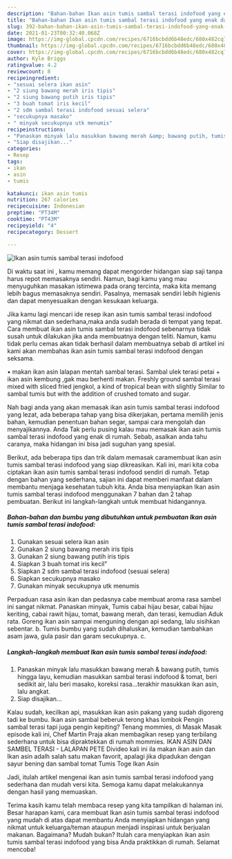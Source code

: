 ```yaml
---
description: "Bahan-bahan Ikan asin tumis sambal terasi indofood yang enak dan Mudah Dibuat"
title: "Bahan-bahan Ikan asin tumis sambal terasi indofood yang enak dan Mudah Dibuat"
slug: 392-bahan-bahan-ikan-asin-tumis-sambal-terasi-indofood-yang-enak-dan-mudah-dibuat
date: 2021-01-23T00:32:40.068Z
image: https://img-global.cpcdn.com/recipes/6716bcbdd6b48edc/680x482cq70/ikan-asin-tumis-sambal-terasi-indofood-foto-resep-utama.jpg
thumbnail: https://img-global.cpcdn.com/recipes/6716bcbdd6b48edc/680x482cq70/ikan-asin-tumis-sambal-terasi-indofood-foto-resep-utama.jpg
cover: https://img-global.cpcdn.com/recipes/6716bcbdd6b48edc/680x482cq70/ikan-asin-tumis-sambal-terasi-indofood-foto-resep-utama.jpg
author: Kyle Briggs
ratingvalue: 4.2
reviewcount: 8
recipeingredient:
- "sesuai selera ikan asin"
- "2 siung bawang merah iris tipis"
- "2 siung bawang putih iris tipis"
- "3 buah tomat iris kecil"
- "2 sdm sambal terasi indofood sesuai selera"
- "secukupnya masako"
- " minyak secukupnya utk menumis"
recipeinstructions:
- "Panaskan minyak lalu masukkan bawang merah &amp; bawang putih, tumis hingga layu, kemudian masukkan sambal terasi indofood &amp; tomat, beri sedikit air, lalu beri masako, koreksi rasa...terakhir masukkan ikan asin, lalu angkat."
- "Siap disajikan..."
categories:
- Resep
tags:
- ikan
- asin
- tumis

katakunci: ikan asin tumis 
nutrition: 267 calories
recipecuisine: Indonesian
preptime: "PT34M"
cooktime: "PT43M"
recipeyield: "4"
recipecategory: Dessert

---
```



![Ikan asin tumis sambal terasi indofood](https://img-global.cpcdn.com/recipes/6716bcbdd6b48edc/680x482cq70/ikan-asin-tumis-sambal-terasi-indofood-foto-resep-utama.jpg)

Di waktu  saat ini , kamu memang dapat mengorder hidangan siap saji tanpa harus repot memasaknya sendiri. Namun, bagi kamu yang mau menyuguhkan masakan istimewa pada orang tercinta, maka kita memang lebih bagus memasaknya sendiri. Pasalnya, memasak sendiri lebih higienis dan dapat menyesuaikan dengan kesukaan keluarga.

Jika kamu lagi mencari ide resep ikan asin tumis sambal terasi indofood yang nikmat dan sederhana,maka anda sudah berada di tempat yang tepat. Cara membuat ikan asin tumis sambal terasi indofood  sebenarnya tidak susah untuk dilakukan jika anda membuatnya dengan teliti. Namun, kamu tidak perlu cemas akan tidak berhasil dalam membuatnya 
sebab di artikel ini kami akan membahas ikan asin tumis sambal terasi indofood dengan seksama.  

• makan ikan asin lalapan mentah sambal terasi. Sambal ulek terasi petai + ikan asin kembung ,gak mau berhenti makan. Freshly ground sambal terasi mixed with sliced fried jengkol, a kind of tropical bean with slightly Similar to sambal tumis but with the addition of crushed tomato and sugar.

Nah bagi anda yang akan memasak ikan asin tumis sambal terasi indofood yang lezat, ada beberapa tahap yang bisa dikerjakan, pertama memilih jenis bahan, kemudian penentuan bahan segar, sampai cara mengolah dan menyajikannya. Anda Tak perlu pusing kalau mau memasak ikan asin tumis sambal terasi indofood yang enak di rumah. Sebab, asalkan anda  tahu caranya, maka hidangan ini bisa jadi suguhan yang spesial.

Berikut, ada beberapa tips dan trik dalam memasak caramembuat ikan asin tumis sambal terasi indofood yang siap dikreasikan. Kali ini, mari kita coba ciptakan ikan asin tumis sambal terasi indofood sendiri di rumah. Tetap dengan bahan yang sederhana, sajian ini dapat memberi manfaat dalam membantu menjaga kesehatan tubuh kita. Anda bisa menyiapkan Ikan asin tumis sambal terasi indofood menggunakan 7 bahan dan 2 tahap pembuatan. Berikut ini langkah-langkah untuk membuat hidangannya.

<!--inarticleads1-->

##### Bahan-bahan dan bumbu yang dibutuhkan untuk pembuatan Ikan asin tumis sambal terasi indofood:

1. Gunakan sesuai selera ikan asin
1. Gunakan 2 siung bawang merah iris tipis
1. Gunakan 2 siung bawang putih iris tipis
1. Siapkan 3 buah tomat iris kecil&#34;
1. Siapkan 2 sdm sambal terasi indofood (sesuai selera)
1. Siapkan secukupnya masako
1. Gunakan  minyak secukupnya utk menumis


Perpaduan rasa asin ikan dan pedasnya cabe membuat aroma rasa sambel ini sangat nikmat. Panaskan minyak, Tumis cabai hijau besar, cabai hijau keriting, cabai rawit hijau, tomat, bawang merah, dan terasi, kemudian Aduk rata. Goreng ikan asin sampai menguning dengan api sedang, lalu sisihkan sebentar. b. Tumis bumbu yang sudah dihaluskan, kemudian tambahkan asam jawa, gula pasir dan garam secukupnya. c. 

<!--inarticleads2-->

##### Langkah-langkah membuat Ikan asin tumis sambal terasi indofood:

1. Panaskan minyak lalu masukkan bawang merah &amp; bawang putih, tumis hingga layu, kemudian masukkan sambal terasi indofood &amp; tomat, beri sedikit air, lalu beri masako, koreksi rasa...terakhir masukkan ikan asin, lalu angkat.
1. Siap disajikan...


Kalau sudah, kecilkan api, masukkan ikan asin pakang yang sudah digoreng tadi ke bumbu. Ikan asin sambal beberuk terong khas lombok Pengin sambal terasi tapi juga pengin kepiting? Tenang mommies, di Masak Masak episode kali ini, Chef Martin Praja akan membagikan resep yang terbilang sederhana untuk bisa dipraktekkan di rumah mommies. IKAN ASIN DAN SAMBEL TERASI - LALAPAN PETE Divideo kali ini ila makan ikan asin dan Ikan asin adalh salah satu makan favorit, apalagi jika dipadukan dengan sayur bening dan sambal tomat Tumis Toge Ikan Asin 

Jadi, itulah artikel mengenai  ikan asin tumis sambal terasi indofood  yang sederhana dan mudah versi kita. Semoga kamu dapat melakukannya dengan hasil yang memuaskan. 

Terima kasih kamu telah membaca resep yang kita tampilkan di halaman ini. Besar harapan kami, cara membuat  Ikan asin tumis sambal terasi indofood yang mudah di atas dapat membantu Anda menyiapkan hidangan yang nikmat untuk keluarga/teman ataupun menjadi inspirasi untuk berjualan makanan. Bagaimana? Mudah bukan? Itulah cara menyiapkan ikan asin tumis sambal terasi indofood yang bisa Anda praktikkan di rumah. Selamat mencoba!

